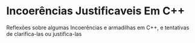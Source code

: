 # Incoerências Justificaveis Em C++
Reflexões sobre algumas Incoerências e armadilhas em C++, e tentativas de clarifica-las ou justifica-las
